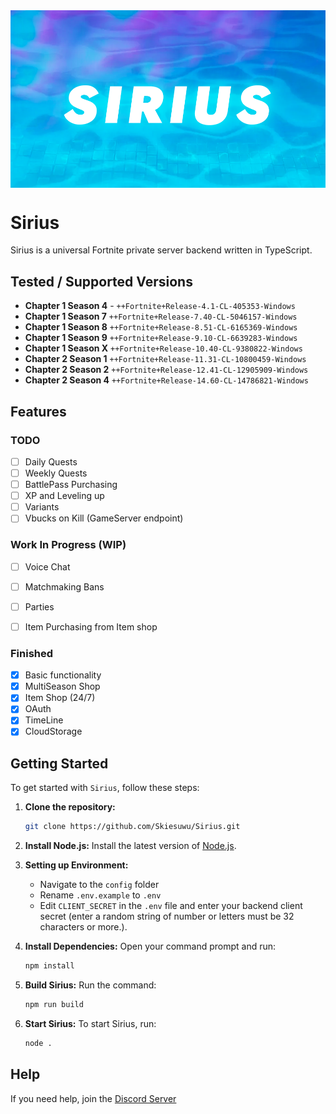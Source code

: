 <div style="text-align:center;">
  <img src="assets/SiriusBanner.png" alt="Sirius Banner" style="display:block; margin:auto;">
</div>
  
</div>

# Sirius

Sirius is a universal Fortnite private server backend written in TypeScript.

## Tested / Supported Versions
- **Chapter 1 Season 4** - `++Fortnite+Release-4.1-CL-405353-Windows`
- **Chapter 1 Season 7** `++Fortnite+Release-7.40-CL-5046157-Windows`
- **Chapter 1 Season 8** `++Fortnite+Release-8.51-CL-6165369-Windows`
- **Chapter 1 Season 9** `++Fortnite+Release-9.10-CL-6639283-Windows`
- **Chapter 1 Season X** `++Fortnite+Release-10.40-CL-9380822-Windows`
- **Chapter 2 Season 1** `++Fortnite+Release-11.31-CL-10800459-Windows`
- **Chapter 2 Season 2** `++Fortnite+Release-12.41-CL-12905909-Windows`
- **Chapter 2 Season 4** `++Fortnite+Release-14.60-CL-14786821-Windows`

## Features

### TODO

- [ ] Daily Quests
- [ ] Weekly Quests
- [ ] BattlePass Purchasing
- [ ] XP and Leveling up
- [ ] Variants
- [ ] Vbucks on Kill (GameServer endpoint)

### Work In Progress (WIP)

- [ ] Voice Chat
- [ ] Matchmaking Bans
- [ ] Parties
- [ ] Item Purchasing from Item shop


### Finished

- [x] Basic functionality
- [x] MultiSeason Shop
- [x] Item Shop (24/7)
- [x] OAuth
- [x] TimeLine
- [x] CloudStorage

## Getting Started

To get started with `Sirius`, follow these steps:

1. **Clone the repository:**

   ```bash
   git clone https://github.com/Skiesuwu/Sirius.git
   ```

2. **Install Node.js:**
   Install the latest version of [Node.js](https://nodejs.org/).

3. **Setting up Environment:**

   - Navigate to the `config` folder
   - Rename `.env.example` to `.env`
   - Edit `CLIENT_SECRET` in the `.env` file and enter your backend client secret (enter a random string of number or letters must be 32 characters or more.).

4. **Install Dependencies:**
   Open your command prompt and run:

   ```bash
   npm install
   ```

5. **Build Sirius:**
   Run the command:

   ```bash
   npm run build
   ```

6. **Start Sirius:**
   To start Sirius, run:
   ```bash
   node .
   ```
   
## Help
If you need help, join the [Discord Server](https://discord.gg/Y3YRVMDxEb)
